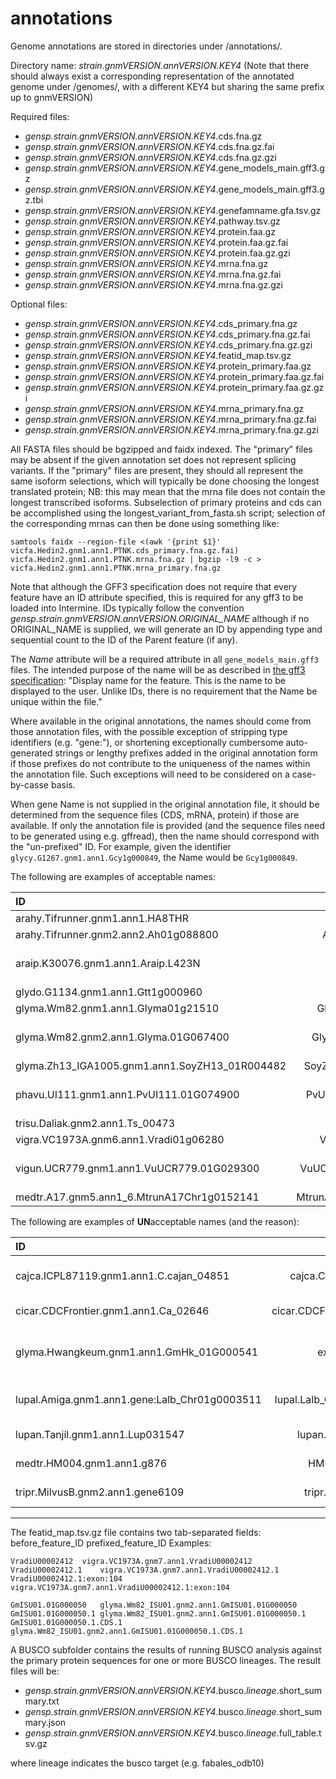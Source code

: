 # annotations

Genome annotations are stored in directories under /annotations/.

Directory name: _strain.gnmVERSION.annVERSION.KEY4_
(Note that there should always exist a corresponding representation of the annotated genome under /genomes/, with a different KEY4 but sharing the same prefix up to gnmVERSION)

Required files:
- _gensp.strain.gnmVERSION.annVERSION.KEY4_.cds.fna.gz
- _gensp.strain.gnmVERSION.annVERSION.KEY4_.cds.fna.gz.fai
- _gensp.strain.gnmVERSION.annVERSION.KEY4_.cds.fna.gz.gzi
- _gensp.strain.gnmVERSION.annVERSION.KEY4_.gene_models_main.gff3.gz
- _gensp.strain.gnmVERSION.annVERSION.KEY4_.gene_models_main.gff3.gz.tbi
- _gensp.strain.gnmVERSION.annVERSION.KEY4_.genefamname.gfa.tsv.gz
- _gensp.strain.gnmVERSION.annVERSION.KEY4_.pathway.tsv.gz
- _gensp.strain.gnmVERSION.annVERSION.KEY4_.protein.faa.gz
- _gensp.strain.gnmVERSION.annVERSION.KEY4_.protein.faa.gz.fai
- _gensp.strain.gnmVERSION.annVERSION.KEY4_.protein.faa.gz.gzi
- _gensp.strain.gnmVERSION.annVERSION.KEY4_.mrna.fna.gz
- _gensp.strain.gnmVERSION.annVERSION.KEY4_.mrna.fna.gz.fai
- _gensp.strain.gnmVERSION.annVERSION.KEY4_.mrna.fna.gz.gzi

Optional files:
- _gensp.strain.gnmVERSION.annVERSION.KEY4_.cds_primary.fna.gz
- _gensp.strain.gnmVERSION.annVERSION.KEY4_.cds_primary.fna.gz.fai
- _gensp.strain.gnmVERSION.annVERSION.KEY4_.cds_primary.fna.gz.gzi
- _gensp.strain.gnmVERSION.annVERSION.KEY4_.featid_map.tsv.gz
- _gensp.strain.gnmVERSION.annVERSION.KEY4_.protein_primary.faa.gz
- _gensp.strain.gnmVERSION.annVERSION.KEY4_.protein_primary.faa.gz.fai
- _gensp.strain.gnmVERSION.annVERSION.KEY4_.protein_primary.faa.gz.gzi
- _gensp.strain.gnmVERSION.annVERSION.KEY4_.mrna_primary.fna.gz
- _gensp.strain.gnmVERSION.annVERSION.KEY4_.mrna_primary.fna.gz.fai
- _gensp.strain.gnmVERSION.annVERSION.KEY4_.mrna_primary.fna.gz.gzi

All FASTA files should be bgzipped and faidx indexed.
The "primary" files may be absent if the given annotation set does not represent splicing variants. If the "primary" files are present, they should all represent the same isoform selections, which will typically be done choosing the longest translated protein; NB: this may mean that the mrna file does not contain the longest transcribed isoforms. Subselection of primary proteins and cds can be accomplished using the longest_variant_from_fasta.sh script; selection of the corresponding mrnas can then be done using something like:
```
samtools faidx --region-file <(awk '{print $1}' vicfa.Hedin2.gnm1.ann1.PTNK.cds_primary.fna.gz.fai) vicfa.Hedin2.gnm1.ann1.PTNK.mrna.fna.gz | bgzip -l9 -c > vicfa.Hedin2.gnm1.ann1.PTNK.mrna_primary.fna.gz
```

Note that although the GFF3 specification does not require that every feature have an ID attribute specified, this is required for any gff3 to be loaded into Intermine. IDs typically follow the convention _gensp.strain.gnmVERSION.annVERSION.ORIGINAL_NAME_ although if no ORIGINAL_NAME is supplied, we will generate an ID by appending type and sequential count to the ID of the Parent feature (if any).

The _Name_ attribute will be a required attribute in all `gene_models_main.gff3` files. The intended purpose of the name will be as described in [the gff3 specification](https://github.com/The-Sequence-Ontology/Specifications/blob/master/gff3.md): "Display name for the feature. This is the name to be displayed to the user. Unlike IDs, there is no requirement that the Name be unique within the file." 

Where available in the original annotations, the names should come from those annotation files, with the possible exception of stripping type identifiers (e.g. "gene:"), or shortening exceptionally cumbersome auto-generated strings or lengthy prefixes added in the original annotation form if those prefixes do not contribute to the uniqueness of the names within the annotation file. Such exceptions will need to be considered on a case-by-casse basis. 

When gene Name is not supplied in the original annotation file, it should be determined from the sequence files (CDS, mRNA, protein) if those are available. If only the annotation file is provided (and the sequence files need to be generated using e.g. gffread), then the name should correspond with the "un-prefixed" ID. For example, given the identifier `glycy.G1267.gnm1.ann1.Gcy1g000849`, the Name would be `Gcy1g000849`.

The following are examples of acceptable names:

| ID | Name | Comment |
| :--- | :---: | :---- |
| arahy.Tifrunner.gnm1.ann1.HA8THR | HA8THR | OK |
| arahy.Tifrunner.gnm2.ann2.Ah01g088800 | Ah01g088800 | OK |
| araip.K30076.gnm1.ann1.Araip.L423N | Araip.L423N | OK (prefix original) |
| glydo.G1134.gnm1.ann1.Gtt1g000960 | Gtt1g000960 | OK |
| glyma.Wm82.gnm1.ann1.Glyma01g21510 | Glyma01g21510 | OK |
| glyma.Wm82.gnm2.ann1.Glyma.01G067400 | Glyma.01G067400 | OK (prefix original) |
| glyma.Zh13_IGA1005.gnm1.ann1.SoyZH13_01R004482 | SoyZH13_01R004482 | OK |
| phavu.UI111.gnm1.ann1.PvUI111.01G074900 | PvUI111.01G074900 | OK (prefix original) |
| trisu.Daliak.gnm2.ann1.Ts_00473 | Ts_00473 | OK |
| vigra.VC1973A.gnm6.ann1.Vradi01g06280 | Vradi01g06280 | OK |
| vigun.UCR779.gnm1.ann1.VuUCR779.01G029300 | VuUCR779.01G029300 | OK (prefix original) |
| medtr.A17.gnm5.ann1_6.MtrunA17Chr1g0152141 | MtrunA17Chr1g0152141 | OK |


The following are examples of **UN**acceptable names (and the reason): 

| ID | Name | Comment |
| :--- | :---: | :---- |
| cajca.ICPL87119.gnm1.ann1.C.cajan_04851 | cajca.C.cajan_04851 | gratuitous prefix; reduce to C.cajan_04851 |
| cicar.CDCFrontier.gnm1.ann1.Ca_02646 | cicar.CDCFrontier.Ca_02646 | gratuitous prefix; reduce to Ca_02646 |
| glyma.Hwangkeum.gnm1.ann1.GmHk_01G000541 | exosc3_1 | doesn't correspond with ID or sequences; change to GmHk_01G000541 |
| lupal.Amiga.gnm1.ann1.gene:Lalb_Chr01g0003511 | lupal.Lalb_Chr01g0003511 | gratuitous prefix; reduce to Lalb_Chr01g0003511 |
| lupan.Tanjil.gnm1.ann1.Lup031547 | lupan.Lup031547 | gratuitous prefix; reduce to Lup031547 |
| medtr.HM004.gnm1.ann1.g876 | HM004.g876 | gratuitous prefix; reduce to g876 |
| tripr.MilvusB.gnm2.ann1.gene6109 | tripr.gene6109 | gratuitous prefix; reduce to gene6109 |

<hr>

The featid_map.tsv.gz file contains two tab-separated fields: before_feature_ID  prefixed_feature_ID
Examples:
```
VradiU00002412	vigra.VC1973A.gnm7.ann1.VradiU00002412
VradiU00002412.1	vigra.VC1973A.gnm7.ann1.VradiU00002412.1
VradiU00002412.1:exon:104	vigra.VC1973A.gnm7.ann1.VradiU00002412.1:exon:104
```
```
GmISU01.01G000050	glyma.Wm82_ISU01.gnm2.ann1.GmISU01.01G000050
GmISU01.01G000050.1	glyma.Wm82_ISU01.gnm2.ann1.GmISU01.01G000050.1
GmISU01.01G000050.1.CDS.1	glyma.Wm82_ISU01.gnm2.ann1.GmISU01.01G000050.1.CDS.1
```

A BUSCO subfolder contains the results of running BUSCO analysis against the primary protein sequences for one or more BUSCO lineages. The result files will be:
- _gensp.strain.gnmVERSION.annVERSION.KEY4_.busco._lineage_.short_summary.txt
- _gensp.strain.gnmVERSION.annVERSION.KEY4_.busco._lineage_.short_summary.json
- _gensp.strain.gnmVERSION.annVERSION.KEY4_.busco._lineage_.full_table.tsv.gz

where lineage indicates the busco target (e.g. fabales_odb10)
